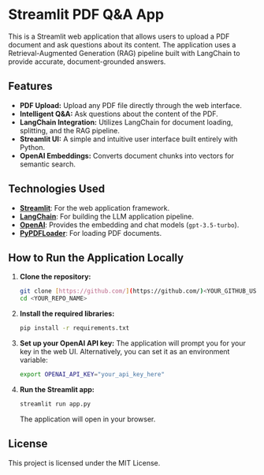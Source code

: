 # Streamlit PDF Q&A App

This is a Streamlit web application that allows users to upload a PDF document and ask questions about its content. The application uses a Retrieval-Augmented Generation (RAG) pipeline built with LangChain to provide accurate, document-grounded answers.

## Features

-   **PDF Upload:** Upload any PDF file directly through the web interface.
-   **Intelligent Q&A:** Ask questions about the content of the PDF.
-   **LangChain Integration:** Utilizes LangChain for document loading, splitting, and the RAG pipeline.
-   **Streamlit UI:** A simple and intuitive user interface built entirely with Python.
-   **OpenAI Embeddings:** Converts document chunks into vectors for semantic search.

## Technologies Used

-   **[Streamlit](https://streamlit.io/)**: For the web application framework.
-   **[LangChain](https://www.langchain.com/)**: For building the LLM application pipeline.
-   **[OpenAI](https://openai.com/)**: Provides the embedding and chat models (`gpt-3.5-turbo`).
-   **[PyPDFLoader](https://python.langchain.com/docs/integrations/document_loaders/pypdfloader/)**: For loading PDF documents.

## How to Run the Application Locally

1.  **Clone the repository:**
    ```bash
    git clone [https://github.com/](https://github.com/)<YOUR_GITHUB_USERNAME>/<YOUR_REPO_NAME>.git
    cd <YOUR_REPO_NAME>
    ```

2.  **Install the required libraries:**
    ```bash
    pip install -r requirements.txt
    ```

3.  **Set up your OpenAI API key:**
    The application will prompt you for your key in the web UI. Alternatively, you can set it as an environment variable:
    ```bash
    export OPENAI_API_KEY="your_api_key_here"
    ```

4.  **Run the Streamlit app:**
    ```bash
    streamlit run app.py
    ```
    The application will open in your browser.

## License

This project is licensed under the MIT License.